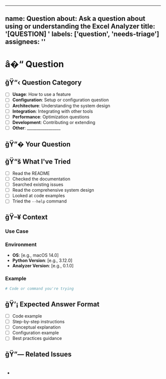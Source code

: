 ______________________________________________________________________

## name: Question about: Ask a question about using or understanding the Excel Analyzer title: '[QUESTION] ' labels: ['question', 'needs-triage'] assignees: ''

# â�“ Question

## ğŸ“‹ Question Category

- [ ] **Usage**: How to use a feature
- [ ] **Configuration**: Setup or configuration question
- [ ] **Architecture**: Understanding the system design
- [ ] **Integration**: Integrating with other tools
- [ ] **Performance**: Optimization questions
- [ ] **Development**: Contributing or extending
- [ ] **Other**: \_\_\_\_\_\_\_\_\_\_\_\_\_\_\_\_\_

## ğŸ”� Your Question

<!-- Ask your question clearly and concisely -->

## ğŸ“š What I've Tried

<!-- What documentation or resources have you already consulted? -->

- [ ] Read the README
- [ ] Checked the documentation
- [ ] Searched existing issues
- [ ] Read the comprehensive system design
- [ ] Looked at code examples
- [ ] Tried the `--help` command

## ğŸ–¥️ Context

<!-- Provide any relevant context -->

### Use Case

<!-- What are you trying to accomplish? -->

### Environment

- **OS**: [e.g., macOS 14.0]
- **Python Version**: [e.g., 3.12.0]
- **Analyzer Version**: [e.g., 0.1.0]

### Example

<!-- If applicable, provide an example -->

```python
# Code or command you're trying
```

## ğŸ’¡ Expected Answer Format

<!-- What kind of answer would be most helpful? -->

- [ ] Code example
- [ ] Step-by-step instructions
- [ ] Conceptual explanation
- [ ] Configuration example
- [ ] Best practices guidance

## ğŸ”— Related Issues

<!-- Any related questions or issues -->

- # 
